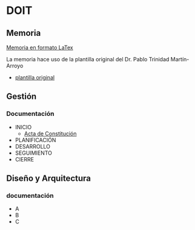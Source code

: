 # DOIT 

## Memoria
[Memoria en formato LaTex](https://www.overleaf.com/project/62041c8c8c1664baf7c80320)

La memoria hace uso de la plantilla original del Dr. Pablo Trinidad Martín-Arroyo
- [plantilla original](https://www.overleaf.com/latex/templates/plantilla-latex-para-tfg/xqmjbwmgrjwr)

## Gestión

### Documentación
- INICIO
    - [Acta de Constitución](/docs/01-inicio/acta-constitucion.md)
- PLANIFICACIÓN
- DESARROLLO
- SEGUIMIENTO
- CIERRE

## Diseño y Arquitectura

### documentación
- A
- B
- C
